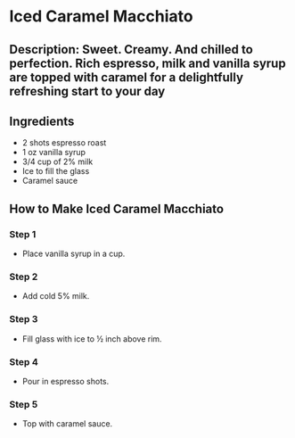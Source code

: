 # Iced Caramel Macchiato

## Description: Sweet. Creamy. And chilled to perfection. Rich espresso, milk and vanilla syrup are topped with caramel for a delightfully refreshing start to your day

## Ingredients

- 2 shots espresso roast
- 1 oz vanilla syrup
- 3/4 cup of 2% milk
- Ice to fill the glass
- Caramel sauce

## How to Make Iced Caramel Macchiato

### Step 1

- Place vanilla syrup in a cup.

### Step 2

- Add cold 5% milk.

### Step 3

- Fill glass with ice to ½ inch above rim.

### Step 4

- Pour in espresso shots.

### Step 5

- Top with caramel sauce.
